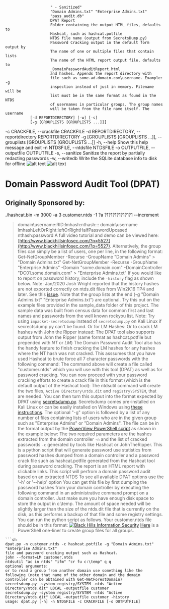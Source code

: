 
                        " - Sanitized"
                        "Domain Admins.txt" "Enterprise Admins.txt"
                        "pass_audit.db"
                        DPAT Report
                        Folder containing the output HTML files, defaults to
                        Hashcat, such as hashcat.potfile
                        NTDS file name (output from SecretsDump.py)
                        Password Cracking output in the default form output by
                        The name of one or multiple files that contain lists
                        The name of the HTML report output file, defaults to
                        _DomainPasswordAuditReport.html
                        and hashes. Appends the report directory with
                        file such as some.ad.domain.com\username. Example: -g
                        inspection instead of just in memory. Filename will be
                        list must be in the same format as found in the NTDS
                        of usernames in particular groups. The group names
                        will be taken from the file name itself. The username
               [-d REPORTDIRECTORY] [-w] [-s]
               [-g [GROUPLISTS [GROUPLISTS ...]]]
  -c CRACKFILE, --crackfile CRACKFILE
  -d REPORTDIRECTORY, --reportdirectory REPORTDIRECTORY
  -g [GROUPLISTS [GROUPLISTS ...]], --grouplists [GROUPLISTS [GROUPLISTS ...]]
  -h, --help            Show this help message and exit
  -n NTDSFILE, --ntdsfile NTDSFILE
  -o OUTPUTFILE, --outputfile OUTPUTFILE
  -s, --sanitize        Sanitize the report by partially redacting passwords
  -w, --writedb         Write the SQLite database info to disk for offline
![alt text](dpatSummary.png "DPAT Summary Table")
![alt text](history.png "DPAT Summary Table")
# Domain Password Audit Tool (DPAT)
## Originally Sponsored by:
./hashcat.bin -m 3000 -a 3 customer.ntds -1 ?a ?1?1?1?1?1?1?1 --increment
> domain\username:RID:lmhash:nthash:::
>domain\username
>lmhashLeftOrRight:leftOrRightHalfPasswordUpcased
>nthash:password
A full video tutorial and demo can be viewed here: [http://www.blackhillsinfosec.com/?p=5527](http://www.blackhillsinfosec.com/?p=5527).
Alternatively, the group files can simply be a list of users, one per line, in the following format:
Get-NetGroupMember -Recurse -GroupName "Domain Admins" > "Domain Admins.txt"
Get-NetGroupMember -Recurse -GroupName "Enterprise Admins" -Domain "some.domain.com" -DomainController "DC01.some.domain.com" > "Enterprise Admins.txt"
If you would like to report on password history, include the `-history` flag as shown below. Note: Jan/2020 Josh Wright reported that the history hashes are not exported correctly on ntds.dit files from Win2K16 TP4 and later. See this [issue](https://github.com/SecureAuthCorp/impacket/issues/656).
Note that the group lists at the end (-g "Domain Admins.txt" "Enterprise Admins.txt") are optional. Try this out on the example files provided in the sample_data folder of this project. The sample data was built from census data for common first and last names and passwords from the well known rockyou list.
Note: Try using `impacket-secretsdump` instead of `secretsdump.py` on Kali Linux if secrectsdump.py can't be found.
Or for LM Hashes:
Or to crack LM hashes with John the Ripper instead:
The DPAT tool also supports output from John the Ripper (same format as hashcat.potfile but prepended with $NT$ or $LM$)
The Domain Password Audit Tool also has the handy feature to finish cracking the LM hashes for any hashes where the NT hash was not cracked. This asssumes that you have used Hashcat to brute force all 7 character passwords with the following command:
The command above will create a file called "customer.ntds" which you will use with this tool (DPAT) as well as for password cracking. You can now proceed with your password cracking efforts to create a crack file in this format (which is the default output of the Hashcat tool):
The ntdsutil command will create the two files, `Active Directory\ntds.dit` and `registry\SYSTEM`, that are needed. You can then turn this output into the format expected by DPAT using [secretsdump.py](https://github.com/CoreSecurity/impacket/blob/master/examples/secretsdump.py). Secretsdump comes pre-installed on Kali Linux or can be easily installed on Windows using [these instructions](https://medium.com/@airman604/installing-impacket-on-windows-ded7ba8bec9a).
The optional "-g" option is followed by a list of any number of files containing lists of users who are in the given group such as "Enterprise Admins" or "Domain Admins". The file can be in the format output by the [PowerView PowerShell script](https://github.com/PowerShellMafia/PowerSploit/tree/master/Recon) as shown in the example below:
The two required parameters are the hashes extracted from the domain controller `-n` and the list of cracked passwords `-c` generated by tools like Hashcat or JohnTheRipper.
This is a python script that will generate password use statistics from password hashes dumped from a domain controller and a password crack file such as hashcat.potfile generated from the Hashcat tool during password cracking. The report is an HTML report with clickable links.
This script will perfrom a domain password audit based on an extracted NTDS
To see all available DPAT options use the '-h' or '--help' option
You can get this file by first dumping the password hashes from your domain controller by executing the following command in an administrative command prompt on a domain controller. Just make sure you have enough disk space to store the output in c:\temp. The amount of space needed will be slightly larger than the size of the ntds.dit file that is currently on the disk, as this performs a backup of that file and some registry settings.
You can run the python script as follows.
Your customer.ntds file should be in this format:
[![Black Hills Information Security](https://www.blackhillsinfosec.com/wp-content/uploads/2018/12/BHIS-logo-L-1024x1024-221x221.png)](http://www.blackhillsinfosec.com)
[Here](https://gist.githubusercontent.com/joswr1ght/c557f8627832d54458c810e43be9c055/raw/b46e5e976196a20e7ecfe88da7d7a22c747d64e0/groupenumeration.ps1) is a PowerShell one-liner to create group files for all groups.
```
```sh
dpat.py -n customer.ntds -c hashcat.potfile -g "Domain Admins.txt" "Enterprise Admins.txt"
file and password cracking output such as Hashcat.
john --format=LM customer.ntds
ntdsutil "ac in ntds" "ifm" "cr fu c:\temp" q q
optional arguments:
or to read a group from another domain use something like the following (note that name of the other domain and the domain controller can be obtained with Get-NetForestDomain)
secretsdump.py -system registry/SYSTEM -ntds "Active Directory/ntds.dit" LOCAL -outputfile customer
secretsdump.py -system registry/SYSTEM -ntds "Active Directory/ntds.dit" LOCAL -outputfile customer -history
usage: dpat.py [-h] -n NTDSFILE -c CRACKFILE [-o OUTPUTFILE]
